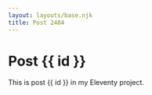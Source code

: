 ```yaml
---
layout: layouts/base.njk
title: Post 2484
---
```


# Post {{ id }}

This is post {{ id }} in my Eleventy project.
